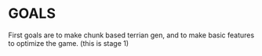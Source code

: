 # GOALS
First goals are to make chunk based terrian gen, and to make basic features to optimize the game. (this is stage 1)
